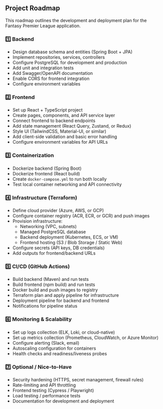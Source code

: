 ## Project Roadmap

This roadmap outlines the development and deployment plan for the Fantasy Premier League application.

### 1️⃣ Backend
- Design database schema and entities (Spring Boot + JPA)
- Implement repositories, services, controllers
- Configure PostgreSQL for development and production
- Add unit and integration tests
- Add Swagger/OpenAPI documentation
- Enable CORS for frontend integration
- Configure environment variables

### 2️⃣ Frontend
- Set up React + TypeScript project
- Create pages, components, and API service layer
- Connect frontend to backend endpoints
- Add state management (React Query, Zustand, or Redux)
- Style UI (TailwindCSS, Material-UI, or similar)
- Add client-side validation and basic error handling
- Configure environment variables for API URLs

### 3️⃣ Containerization
- Dockerize backend (Spring Boot)
- Dockerize frontend (React build)
- Create `docker-compose.yml` to run both locally
- Test local container networking and API connectivity

### 4️⃣ Infrastructure (Terraform)
- Define cloud provider (Azure, AWS, or GCP)
- Configure container registry (ACR, ECR, or GCR) and push images
- Provision infrastructure:
  - Networking (VPC, subnets)
  - Managed PostgreSQL database
  - Backend deployment (Kubernetes, ECS, or VM)
  - Frontend hosting (S3 / Blob Storage / Static Web)
- Configure secrets (API keys, DB credentials)
- Add outputs for frontend/backend URLs

### 5️⃣ CI/CD (GitHub Actions)
- Build backend (Maven) and run tests
- Build frontend (npm build) and run tests
- Docker build and push images to registry
- Terraform plan and apply pipeline for infrastructure
- Deployment pipeline for backend and frontend
- Notifications for pipeline status

### 6️⃣ Monitoring & Scalability
- Set up logs collection (ELK, Loki, or cloud-native)
- Set up metrics collection (Prometheus, CloudWatch, or Azure Monitor)
- Configure alerting (Slack, email)
- Autoscaling configuration for containers
- Health checks and readiness/liveness probes

### 7️⃣ Optional / Nice-to-Have
- Security hardening (HTTPS, secret management, firewall rules)
- Rate-limiting and API throttling
- Frontend testing (Cypress / Playwright)
- Load testing / performance tests
- Documentation for development and deployment
